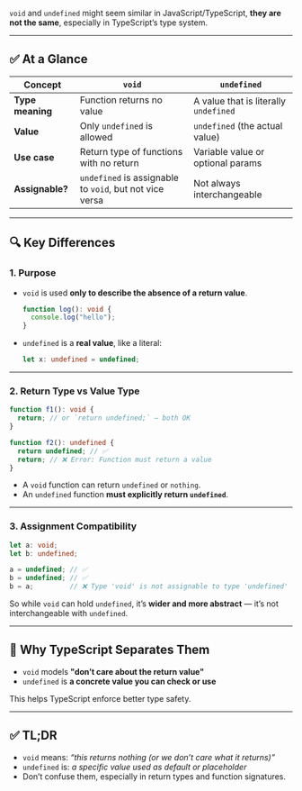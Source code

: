  `void` and `undefined` might seem similar in JavaScript/TypeScript, **they are not the same**, especially in TypeScript’s type system.

---

## ✅ At a Glance

| Concept       | `void`                                   | `undefined`                        |
|---------------|-------------------------------------------|-------------------------------------|
| **Type meaning** | Function returns no value               | A value that is literally `undefined` |
| **Value**      | Only `undefined` is allowed              | `undefined` (the actual value)       |
| **Use case**   | Return type of functions with no return  | Variable value or optional params    |
| **Assignable?**| `undefined` is assignable to `void`, but not vice versa | Not always interchangeable           |

---

## 🔍 Key Differences

### 1. **Purpose**
- `void` is used **only to describe the absence of a return value**.
  ```ts
  function log(): void {
    console.log("hello");
  }
  ```

- `undefined` is a **real value**, like a literal:
  ```ts
  let x: undefined = undefined;
  ```

---

### 2. **Return Type vs Value Type**

```ts
function f1(): void {
  return; // or `return undefined;` — both OK
}

function f2(): undefined {
  return undefined; // ✅
  return; // ❌ Error: Function must return a value
}
```

- A `void` function can return `undefined` or `nothing`.
- An `undefined` function **must explicitly return `undefined`**.

---

### 3. **Assignment Compatibility**
```ts
let a: void;
let b: undefined;

a = undefined; // ✅
b = undefined; // ✅
b = a;         // ❌ Type 'void' is not assignable to type 'undefined'
```

So while `void` can hold `undefined`, it’s **wider and more abstract** — it’s not interchangeable with `undefined`.

---

## 🧠 Why TypeScript Separates Them

- `void` models **"don’t care about the return value"**
- `undefined` is **a concrete value you can check or use**

This helps TypeScript enforce better type safety.

---

## ✅ TL;DR

- `void` means: *“this returns nothing (or we don’t care what it returns)”*
- `undefined` is: *a specific value used as default or placeholder*
- Don’t confuse them, especially in return types and function signatures.